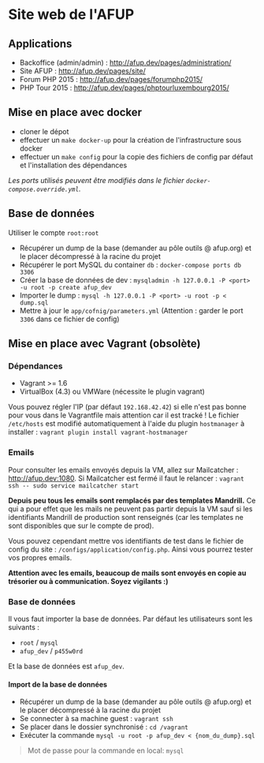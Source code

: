 # Site web de l'AFUP

## Applications

* Backoffice (admin/admin) : <http://afup.dev/pages/administration/>
* Site AFUP : <http://afup.dev/pages/site/>
* Forum PHP 2015 : <http://afup.dev/pages/forumphp2015/>
* PHP Tour 2015 : <http://afup.dev/pages/phptourluxembourg2015/>

## Mise en place avec docker

* cloner le dépot
* effectuer un `make docker-up` pour la création de l'infrastructure sous docker
* effectuer un `make config` pour la copie des fichiers de config par défaut et l'installation des dépendances

_Les ports utilisés peuvent être modifiés dans le fichier `docker-compose.override.yml`._

## Base de données

Utiliser le compte `root:root`

* Récupérer un dump de la base (demander au pôle outils @ afup.org) et le placer décompressé à la racine du projet
* Récupérer le port MySQL du container `db` : `docker-compose ports db 3306`
* Créer la base de données de dev : `mysqladmin -h 127.0.0.1 -P <port> -u root -p create afup_dev`
* Importer le dump : `mysql -h 127.0.0.1 -P <port> -u root -p < dump.sql`
* Mettre à jour le `app/cofnig/parameters.yml` (Attention : garder le port `3306` dans ce fichier de config)

## Mise en place avec Vagrant (obsolète)

### Dépendances

* Vagrant >= 1.6
* VirtualBox (4.3) ou VMWare (nécessite le plugin vagrant)

Vous pouvez régler l'IP (par défaut `192.168.42.42`) si elle n'est pas bonne pour vous dans le Vagrantfile mais attention car il est tracké !
Le fichier `/etc/hosts` est modifié automatiquement à l'aide du plugin `hostmanager` à installer : `vagrant plugin install vagrant-hostmanager`

### Emails

Pour consulter les emails envoyés depuis la VM, allez sur Mailcatcher : <http://afup.dev:1080>.
Si Mailcatcher est fermé il faut le relancer : `vagrant ssh -- sudo service mailcatcher start`

**Depuis peu tous les emails sont remplacés par des templates Mandrill.** Ce qui a pour effet que les mails ne peuvent pas partir depuis la VM sauf si les identifiants Mandrill de production sont renseignés (car les templates ne sont disponibles que sur le compte de prod).

Vous pouvez cependant mettre vos identifiants de test dans le fichier de config du site : `/configs/application/config.php`.
Ainsi vous pourrez tester vos propres emails.

**Attention avec les emails, beaucoup de mails sont envoyés en copie au trésorier ou à communication. Soyez vigilants :)**

### Base de données

Il vous faut importer la base de données. Par défaut les utilisateurs sont les suivants :

* `root` / `mysql`
* `afup_dev` / `p455w0rd`

Et la base de données est `afup_dev`.

#### Import de la base de données

* Récupérer un dump de la base (demander au pôle outils @ afup.org) et le placer décompressé à la racine du projet
* Se connecter à sa machine guest : `vagrant ssh`
* Se placer dans le dossier synchronisé : `cd /vagrant`
* Exécuter la commande `mysql -u root -p afup_dev < {nom_du_dump}.sql`

> Mot de passe pour la commande en local: `mysql`
